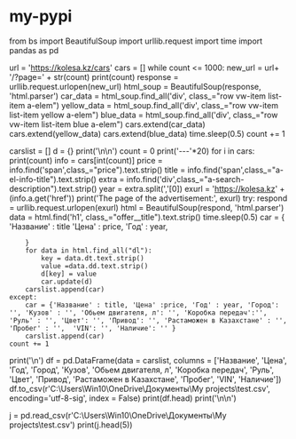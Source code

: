 # my-pypi
from bs import BeautifulSoup
import  urllib.request
import time
import pandas as pd

url = 'https://kolesa.kz/cars'
cars = []
while count <= 1000:
    new_url = url+ '/?page=' + str(count)
    print(count)
    response = urllib.request.urlopen(new_url)
    html_soup = BeautifulSoup(response, 'html.parser')
    car_data = html_soup.find_all('div', class_="row vw-item list-item a-elem")
    yellow_data = html_soup.find_all('div', class_="row vw-item list-item yellow a-elem")
    blue_data = html_soup.find_all('div', class_="row vw-item list-item blue a-elem")
    cars.extend(car_data)
    cars.extend(yellow_data)
    cars.extend(blue_data)
    time.sleep(0.5)
    count += 1

carslist = []
d = {}
print('\n\n')
count  = 0
print('---'*20)
for i in cars:
    print(count)
    info = cars[int(count)]
    price = info.find('span',class_="price").text.strip()
    title = info.find('span',class_="a-el-info-title").text.strip()
    extra = info.find('div',class_="a-search-description").text.strip()
    year = extra.split(','[0])
    exurl = 'https://kolesa.kz' + (info.a.get('href'))
    print('The page of the advertisement:', exurl)
    try:
        respond = urllib.request.urlopen(exurl)
        html = BeautifulSoup(respond, 'html.parser')
        data = html.find('h1', class_="offer__title").text.strip()
        time.sleep(0.5)
        car = {
            'Название' : title
            'Цена' : price,
            'Год' : year,
        
        }
        for data in html.find_all("dl"):
            key = data.dt.text.strip()
            value =data.dd.text.strip()
            d[key] = value
            car.update(d)
        carslist.append(car)
    except:
        car = {'Название' : title, 'Цена' :price, 'Год' : year, 'Город': '', 'Кузов' : '', 'Обьем двигателя, л': '', 'Коробка передач':'',  'Руль' : '', 'Цвет': '', 'Привод': '', 'Растаможен в Казахстане' : '', 'Пробег' : '',  'VIN': '', 'Наличие': '' }
        carslist.append(car)
    count += 1
    
    
print('\n')
df = pd.DataFrame(data = carslist, columns = ['Название', 'Цена', 'Год', 'Город', 'Кузов', 'Обьем двигателя, л', 'Коробка передач',  'Руль', 'Цвет', 'Привод', 'Растаможен в Казахстане', 'Пробег',  'VIN', 'Наличие'])
df.to_csv(r'C:\Users\Win10\OneDrive\Документы\My projects\test.csv', encoding='utf-8-sig', index = False)
print(df.head)
print('\n\n')


j = pd.read_csv(r'C:\Users\Win10\OneDrive\Документы\My projects\test.csv')
print(j.head(5))
